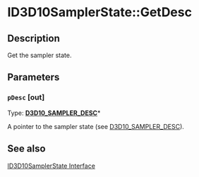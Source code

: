 # ID3D10SamplerState::GetDesc

## Description

Get the sampler state.

## Parameters

### `pDesc` [out]

Type: **[D3D10_SAMPLER_DESC](https://learn.microsoft.com/windows/desktop/api/d3d10/ns-d3d10-d3d10_sampler_desc)***

A pointer to the sampler state (see [D3D10_SAMPLER_DESC](https://learn.microsoft.com/windows/desktop/api/d3d10/ns-d3d10-d3d10_sampler_desc)).

## See also

[ID3D10SamplerState Interface](https://learn.microsoft.com/windows/desktop/api/d3d10/nn-d3d10-id3d10samplerstate)